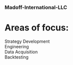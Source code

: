 ### Madoff-International-LLC

# Areas of focus:
Strategy Development  
Engineering  
Data Acquisition  
Backtesting  
